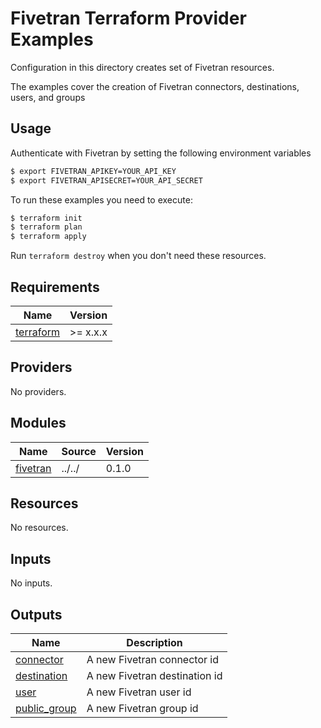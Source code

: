 # Fivetran Terraform Provider Examples

Configuration in this directory creates set of Fivetran resources.

The examples cover the creation of Fivetran connectors, destinations, users, and groups 

## Usage

Authenticate with Fivetran by setting the following environment variables

```bash
$ export FIVETRAN_APIKEY=YOUR_API_KEY
$ export FIVETRAN_APISECRET=YOUR_API_SECRET
```

To run these examples you need to execute:

```bash
$ terraform init
$ terraform plan
$ terraform apply
```

Run `terraform destroy` when you don't need these resources.

<!-- BEGINNING OF PRE-COMMIT-TERRAFORM DOCS HOOK -->
## Requirements

| Name | Version |
|------|---------|
| <a name="requirement_terraform"></a> [terraform](#requirement\_terraform) | >= x.x.x |

## Providers

No providers.

## Modules

| Name | Source | Version |
|------|--------|---------|
| <a name="module_fivetran"></a> [fivetran](#module\_vpc) | ../../ | 0.1.0  |

## Resources

No resources.

## Inputs

No inputs.

## Outputs

| Name | Description |
|------|-------------|
| <a name="output_connector"></a> [connector](#output\_connector) | A new Fivetran connector id |
| <a name="output_destination"></a> [destination](#output\_destination) | A new Fivetran destination id |
| <a name="output_user"></a> [user](#output\_user) | A new Fivetran user id |
| <a name="output_group"></a> [public\_group](#output\_group) | A new Fivetran group id |
<!-- END OF PRE-COMMIT-TERRAFORM DOCS HOOK -->
